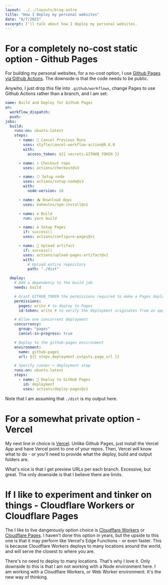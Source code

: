 ```yaml
---
layout: ../../layouts/blog.astro
title: "How I Deploy my personal websites"
date: "8/7/2022"
excerpt: I'll talk about how I deploy my personal websites.
---
```


# For a completely no-cost static option - Github Pages

For building my personal websites, for a no-cost option, I use [Github Pages via Github Actions](https://docs.github.com/en/pages/getting-started-with-github-pages/configuring-a-publishing-source-for-your-github-pages-site#publishing-with-a-custom-github-actions-workflow). The downside is that the code needs to be public.

Anywho, I just drop this file into `.github/workflows`, change Pages to use Github Actions rather than a branch, and I am set:

```yml
name: Build and Deploy for Github Pages
on:
  workflow_dispatch:
  push:
jobs:
  build:
    runs-on: ubuntu-latest
    steps:
      - name: 🛑 Cancel Previous Runs
        uses: styfle/cancel-workflow-action@0.6.0
        with:
          access_token: ${{ secrets.GITHUB_TOKEN }}

      - name: ⬇️ Checkout repo
        uses: actions/checkout@v3

      - name: ⎔ Setup node
        uses: actions/setup-node@v3
        with:
          node-version: 16

      - name: 📥 Download deps
        uses: bahmutov/npm-install@v1

      - name: ⚙️ Build
        run: yarn build

      - name: ⚙️ Setup Pages
        if: success()
        uses: actions/configure-pages@v1

      - name: 📁 Upload artifact
        if: success()
        uses: actions/upload-pages-artifact@v1
        with:
          # Upload entire repository
          path: "./dist"

  deploy:
    # Add a dependency to the build job
    needs: build

    # Grant GITHUB_TOKEN the permissions required to make a Pages deployment
    permissions:
      pages: write # to deploy to Pages
      id-token: write # to verify the deployment originates from an appropriate source

    # Allow one concurrent deployment
    concurrency:
      group: "pages"
      cancel-in-progress: true

    # Deploy to the github-pages environment
    environment:
      name: github-pages
      url: ${{ steps.deployment.outputs.page_url }}

    # Specify runner + deployment step
    runs-on: ubuntu-latest
    steps:
      - name: 🚀 Deploy to GitHub Pages
        id: deployment
        uses: actions/deploy-pages@v1
```

Note that I am assuming that `./dist` is my output here.

# For a somewhat private option - Vercel

My next line in choice is [Vercel](https://vercel.com/). Unlike Github Pages, just install the Vercel App and have Vercel point to one of your repos. Then, Vercel will know what to do - or you'll need to provide what the deploy, build and output folders are.

What's nice is that I get preview URLs per each branch. Excessive, but great. The only downside is that I believe there are limits.

# If I like to experiment and tinker on things - Cloudflare Workers or Cloudflare Pages

The I like to live dangerously option choice is [Cloudflare Workers](https://workers.cloudflare.com/) or [Cloudflare Pages](https://pages.cloudflare.com/). I haven't done this option in years, but the upside to this one is that it may perform like Vercel's Edge Functions - or even faster. This is because Cloudflare Workers deploys to many locations around the world, and will serve the closest to where you are.

There's no need to deploy to many locations. That's why I love it. Only downside to this is that I am not working with a Node environment here. I am working with a Cloudflare Workers, or Web Worker environment. It's the new way of thinking.
